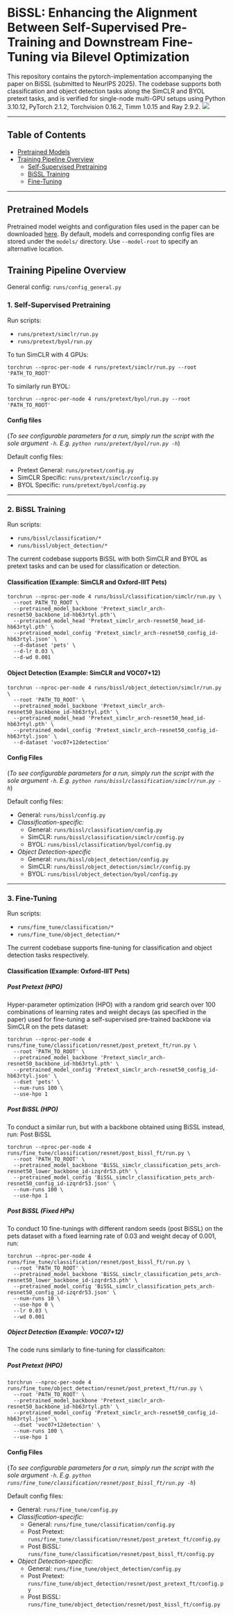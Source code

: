 # BiSSL: Enhancing the Alignment Between Self-Supervised Pre-Training and Downstream Fine-Tuning via Bilevel Optimization
This repository contains the pytorch-implementation accompanying the paper on BiSSL (submitted to NeurIPS 2025).  The codebase supports both classification and object detection tasks along the SimCLR and BYOL pretext tasks, and is verified for single-node multi-GPU setups using Python 3.10.12, PyTorch 2.1.2, Torchvision 0.16.2, Timm 1.0.15 and Ray 2.9.2.
![](figs/bissl_pipeline.png)

---

## Table of Contents
- [Pretrained Models](#pretrained-models)
- [Training Pipeline Overview](#training-pipeline-overview)
  - [Self-Supervised Pretraining](#1-self-supervised-pretraining)
  - [BiSSL Training](#2-bissl-training)
  - [Fine-Tuning](#3-fine-tuning)

---

## Pretrained Models
Pretrained model weights and configuration files used in the paper can be downloaded [here](https://drive.google.com/drive/folders/120GUKlcpeh3rhKq9W_-6lSHCKWhQx7gB?usp=share_link). By default, models and corresponding config files are stored under the `models/` directory. Use `--model-root` to specify an alternative location.

## Training Pipeline Overview
General config: `runs/config_general.py`

### 1. Self-Supervised Pretraining
Run scripts: 
- `runs/pretext/simclr/run.py`
- `runs/pretext/byol/run.py`

To tun SimCLR with 4 GPUs:
```
torchrun --nproc-per-node 4 runs/pretext/simclr/run.py --root 'PATH_TO_ROOT'
```

To similarly run BYOL:
```
torchrun --nproc-per-node 4 runs/pretext/byol/run.py --root 'PATH_TO_ROOT'
```
#### Config files
(*To see configurable parameters for a run, simply run the script with the sole argument `-h`. E.g. `python runs/pretext/byol/run.py -h`*)

Default config files:
- Pretext General: `runs/pretext/config.py`
- SimCLR Specific: `runs/pretext/simclr/config.py`
- BYOL Specific: `runs/pretext/byol/config.py`

---

### 2. BiSSL Training
Run scripts: 
- `runs/bissl/classification/*`
- `runs/bissl/object_detection/*`

The current codebase supports BiSSL with both SimCLR and BYOL as pretext tasks and can be used for classification or detection.

#### Classification (Example: SimCLR and Oxford-IIIT Pets)
```
torchrun --nproc-per-node 4 runs/bissl/classification/simclr/run.py \
  --root PATH_TO_ROOT \
  --pretrained_model_backbone 'Pretext_simclr_arch-resnet50_backbone_id-hb63rtyl.pth'\
  --pretrained_model_head 'Pretext_simclr_arch-resnet50_head_id-hb63rtyl.pth' \
  --pretrained_model_config 'Pretext_simclr_arch-resnet50_config_id-hb63rtyl.json' \
  --d-dataset 'pets' \
  --d-lr 0.03 \
  --d-wd 0.001
```

#### Object Detection (Example: SimCLR and VOC07+12)

```
torchrun --nproc-per-node 4 runs/bissl/object_detection/simclr/run.py \
  --root 'PATH_TO_ROOT' \
  --pretrained_model_backbone 'Pretext_simclr_arch-resnet50_backbone_id-hb63rtyl.pth' \
  --pretrained_model_head 'Pretext_simclr_arch-resnet50_head_id-hb63rtyl.pth' \
  --pretrained_model_config 'Pretext_simclr_arch-resnet50_config_id-hb63rtyl.json' \
  --d-dataset 'voc07+12detection'
```

#### Config Files
(*To see configurable parameters for a run, simply run the script with the sole argument `-h`. E.g. `python runs/bissl/classification/simclr/run.py -h`*)

Default config files:
- General: `runs/bissl/config.py`
- *Classification-specific:*
  - General: `runs/bissl/classification/config.py`
  - SimCLR: `runs/bissl/classification/simclr/config.py`
  - BYOL: `runs/bissl/classification/byol/config.py`
- *Object Detection-specific*
  - General: `runs/bissl/object_detection/config.py`
  - SimCLR: `runs/bissl/object_detection/simclr/config.py`
  - BYOL: `runs/bissl/object_detection/byol/config.py`

---

### 3. Fine-Tuning
Run scripts: 
- `runs/fine_tune/classification/*`
- `runs/fine_tune/object_detection/*`

The current codebase supports fine-tuning for classification and object detection tasks respectively.


#### Classification (Example: Oxford-IIIT Pets)
##### Post Pretext (HPO)
Hyper-parameter optimization (HPO) with a random grid search over 100 combinations of learning rates and weight decays (as specified in the paper) used for fine-tuning a self-supervised pre-trained backbone via SimCLR on the pets dataset:
```
torchrun --nproc-per-node 4 runs/fine_tune/classification/resnet/post_pretext_ft/run.py \
  --root 'PATH_TO_ROOT' \
  --pretrained_model_backbone 'Pretext_simclr_arch-resnet50_backbone_id-hb63rtyl.pth' \
  --pretrained_model_config 'Pretext_simclr_arch-resnet50_config_id-hb63rtyl.json' \
  --dset 'pets' \
  --num-runs 100 \
  --use-hpo 1
```

##### Post BiSSL (HPO)
To conduct a similar run, but with a backbone obtained using BiSSL instead, run:
Post BiSSL
```
torchrun --nproc-per-node 4 runs/fine_tune/classification/resnet/post_bissl_ft/run.py \
  --root 'PATH_TO_ROOT' \
  --pretrained_model_backbone 'BiSSL_simclr_classification_pets_arch-resnet50_lower_backbone_id-izqrdr53.pth' \
  --pretrained_model_config 'BiSSL_simclr_classification_pets_arch-resnet50_config_id-izqrdr53.json' \
  --num-runs 100 \
  --use-hpo 1
```

##### Post BiSSL (Fixed HPs)
To conduct 10 fine-tunings with different random seeds (post BiSSL) on the pets dataset with a fixed learning rate of 0.03 and weight decay of 0.001, run:
```
torchrun --nproc-per-node 4 runs/fine_tune/classification/resnet/post_bissl_ft/run.py \
  --root 'PATH_TO_ROOT' \
  --pretrained_model_backbone 'BiSSL_simclr_classification_pets_arch-resnet50_lower_backbone_id-izqrdr53.pth' \
  --pretrained_model_config 'BiSSL_simclr_classification_pets_arch-resnet50_config_id-izqrdr53.json' \
  --num-runs 10 \
  --use-hpo 0 \
  --lr 0.03 \
  --wd 0.001
```

##### Object Detection (Example: VOC07+12)
The code runs similarly to fine-tuning for classificaiton:
##### Post Pretext (HPO)
```
torchrun --nproc-per-node 4 runs/fine_tune/object_detection/resnet/post_pretext_ft/run.py \
  --root 'PATH_TO_ROOT' \
  --pretrained_model_backbone 'Pretext_simclr_arch-resnet50_backbone_id-hb63rtyl.pth' \
  --pretrained_model_config 'Pretext_simclr_arch-resnet50_config_id-hb63rtyl.json' \
  --dset 'voc07+12detection' \
  --num-runs 100 \
  --use-hpo 1
```

#### Config Files
(*To see configurable parameters for a run, simply run the script with the sole argument `-h`. E.g. `python runs/fine_tune/classification/resnet/post_bissl_ft/run.py -h`*)

Default config files:
- General: `runs/fine_tune/config.py`
- *Classification-specific:*
  - General: `runs/fine_tune/classification/config.py`
  - Post Pretext: `runs/fine_tune/classification/resnet/post_pretext_ft/config.py`
  - Post BiSSL: `runs/fine_tune/classification/resnet/post_bissl_ft/config.py`
- *Object Detection-specific:*
  - General: `runs/fine_tune/object_detection/config.py`
  - Post Pretext: `runs/fine_tune/object_detection/resnet/post_pretext_ft/config.py`
  - Post BiSSL: `runs/fine_tune/object_detection/resnet/post_bissl_ft/config.py`




